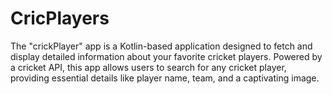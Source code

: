 # CricPlayers
The "crickPlayer" app is a Kotlin-based application designed to fetch and display detailed information about your favorite cricket players. Powered by a cricket API, this app allows users to search for any cricket player, providing essential details like player name, team, and a captivating image. 
